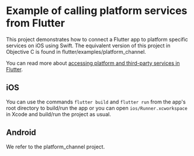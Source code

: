 # Example of calling platform services from Flutter

This project demonstrates how to connect a Flutter app to platform
specific services on iOS using Swift. The equivalent version of this
project in Objective C is found in flutter/examples/platform_channel.

You can read more about
[accessing platform and third-party services in Flutter](https://flutter.io/platform-channels/).

## iOS
You can use the commands `flutter build` and `flutter run` from the app's root
directory to build/run the app or you can open `ios/Runner.xcworkspace` in Xcode
and build/run the project as usual.

## Android
We refer to the platform_channel project.
